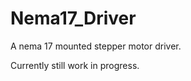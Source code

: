 Nema17_Driver
==================

A nema 17 mounted stepper motor driver.

Currently still work in progress.
